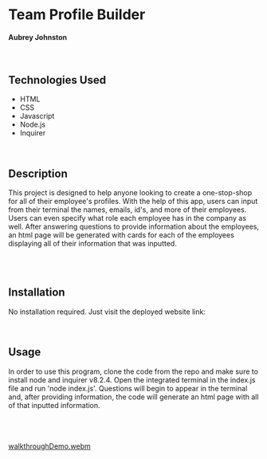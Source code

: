 # Team Profile Builder
#### Aubrey Johnston
<br>

## Technologies Used
<ul>
    <li>HTML</li>
    <li>CSS</li>
    <li>Javascript</li>
    <li>Node.js</li>
    <li>Inquirer</li>
</ul>    

<br>

## Description
This project is designed to help anyone looking to create a one-stop-shop for all of their employee's profiles. With the help of this app, users can input from their terminal the names, emails, id's, and more of their employees. Users can even specify what role each employee has in the company as well. After answering questions to provide information about the employees, an html page will be generated with cards for each of the employees displaying all of their information that was inputted. 

<br>

<br>

## Installation
No installation required. Just visit the deployed website link:
<br>

<link>

<br>

## Usage
In order to use this program, clone the code from the repo and make sure to install node and inquirer v8.2.4. Open the integrated terminal in the index.js file and run 'node index.js'. Questions will begin to appear in the terminal and, after providing information, the code will generate an html page with all of that inputted information. 

<br><br><br>
[walkthroughDemo.webm](https://user-images.githubusercontent.com/116928146/224126652-55a1b702-4dc2-4e66-adc9-12e567568b72.webm)


<br>
